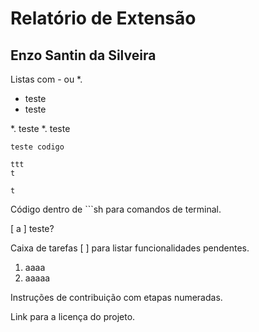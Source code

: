 # Relatório de Extensão
## Enzo Santin da Silveira

Listas com - ou *.

- teste
- teste

*. teste
*. teste


```teste codigo```
```
ttt
t

t
```

Código dentro de ```sh para comandos de terminal.

[ a ] teste?


Caixa de tarefas [ ] para listar funcionalidades pendentes.

1. aaaa
2. aaaaa

Instruções de contribuição com etapas numeradas.



Link para a licença do projeto.
